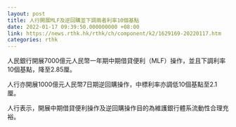 ```yaml
---
layout: post
title: 人行開展MLF及逆回購並下調兩者利率10個基點
date: 2022-01-17 09:39:50.000000000 +08:00
link: https://news.rthk.hk/rthk/ch/component/k2/1629169-20220117.htm
categories: rthk
---
```


人民銀行開展7000億元人民幣一年期中期借貸便利（MLF）操作，並且下調利率10個基點，降至2.85厘。

人行亦開展1000億元人民幣7日期逆回購操作，中標利率亦調低10個基點至2.1厘。

人行表示，開展中期借貸便利操作及逆回購操作目的為維護銀行體系流動性合理充裕。
